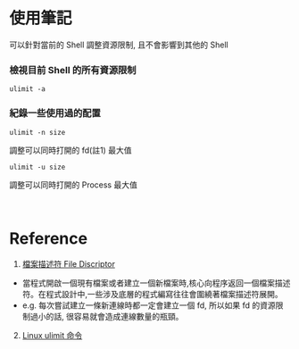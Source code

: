 # 使用筆記

可以針對當前的 Shell 調整資源限制, 且不會影響到其他的 Shell

### 檢視目前 Shell 的所有資源限制

```
ulimit -a
```

### 紀錄一些使用過的配置

```
ulimit -n size
```
調整可以同時打開的 fd(註1) 最大值

```
ulimit -u size
```
調整可以同時打開的 Process 最大值


<br/>

# Reference

1. [檔案描述符 File Discriptor](https://www.itread01.com/p/128784.html)

 - 當程式開啟一個現有檔案或者建立一個新檔案時,核心向程序返回一個檔案描述符。在程式設計中,一些涉及底層的程式編寫往往會圍繞著檔案描述符展開。
 - e.g. 每次嘗試建立一條新連線時都一定會建立一個 fd, 所以如果 fd 的資源限制過小的話, 很容易就會造成連線數量的瓶頸。

2. [Linux ulimit 命令](https://q248269673.pixnet.net/blog/post/66596238)
